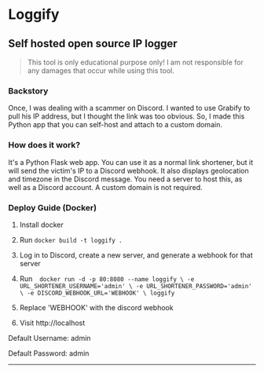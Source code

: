 # Loggify
## Self hosted open source IP logger

> This tool is only educational purpose only! I am not responsible for any damages that occur while using this tool.

### Backstory

Once, I was dealing with a scammer on Discord. I wanted to use Grabify to pull his IP address, but I thought the link was too obvious. So, I made this Python app that you can self-host and attach to a custom domain.

### How does it work?

It's a Python Flask web app. You can use it as a normal link shortener, but it will send the victim's IP to a Discord webhook. It also displays geolocation and timezone in the Discord message. You need a server to host this, as well as a Discord account. A custom domain is not required.

### Deploy Guide (Docker)

1. Install docker

2. Run ```docker build -t loggify . ```

3. Log in to Discord, create a new server, and generate a webhook for that server

3. Run``` 
docker run -d -p 80:8080 --name loggify \
  -e URL_SHORTENER_USERNAME='admin' \
  -e URL_SHORTENER_PASSWORD='admin' \
  -e DISCORD_WEBHOOK_URL='WEBHOOK' \
  loggify```

4. Replace 'WEBHOOK' with the discord webhook

5. Visit http://localhost

Default Username: admin

Default Password: admin

---


